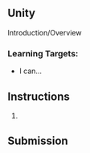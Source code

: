 [//]: # (<p><iframe src="https://douglasurner.github.io/GDP2/units/1/U1.0-toolchain-setup/a-unity.md" width="100%" height="666px"></iframe></p>)

## Unity

Introduction/Overview

### Learning Targets:

* I can...

## Instructions

1. 

## Submission
